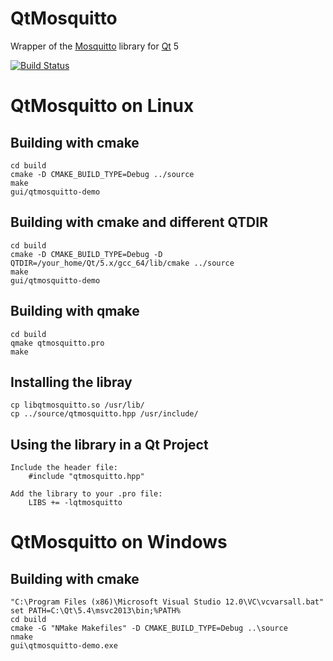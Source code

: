 # QtMosquitto
Wrapper of the [Mosquitto](http://mosquitto.org/) library for [Qt](http://www.qt.io/) 5

[![Build Status](https://travis-ci.org/skyhisi/qtmosquitto.svg?branch=master)](https://travis-ci.org/skyhisi/qtmosquitto)

# QtMosquitto on Linux

## Building with cmake
    cd build
    cmake -D CMAKE_BUILD_TYPE=Debug ../source
    make
    gui/qtmosquitto-demo

## Building with cmake and different QTDIR
    cd build
    cmake -D CMAKE_BUILD_TYPE=Debug -D QTDIR=/your_home/Qt/5.x/gcc_64/lib/cmake ../source
    make
    gui/qtmosquitto-demo

## Building with qmake
    cd build
    qmake qtmosquitto.pro
    make

## Installing the libray
    cp libqtmosquitto.so /usr/lib/
    cp ../source/qtmosquitto.hpp /usr/include/

## Using the library in a Qt Project
    Include the header file:
        #include "qtmosquitto.hpp"

    Add the library to your .pro file:
        LIBS += -lqtmosquitto

# QtMosquitto on Windows

## Building with cmake
    "C:\Program Files (x86)\Microsoft Visual Studio 12.0\VC\vcvarsall.bat"
    set PATH=C:\Qt\5.4\msvc2013\bin;%PATH%
    cd build
    cmake -G "NMake Makefiles" -D CMAKE_BUILD_TYPE=Debug ..\source
    nmake
    gui\qtmosquitto-demo.exe
